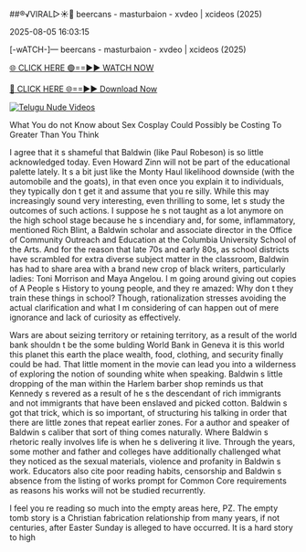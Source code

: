 ##®️√VIRAL▷☀️👄    beercans - masturbaion - xvdeo &#124; xcideos (2025)

2025-08-05 16:03:15



[-wATCH-]—    beercans - masturbaion - xvdeo &#124; xcideos (2025)

[🌐 CLICK HERE 🟢==►► WATCH NOW](https://www.youtucams.com/tracking/githubcom)

[🔴 CLICK HERE 🌐==►► Download Now](https://www.youtucams.com/tracking/githubcom)

[![Telugu Nude Videos](https://i.imgur.com/dJHk4Zq.gif)](https://www.youtucams.com/tracking/githubcom)



What You do not Know about Sex Cosplay Could Possibly be Costing To Greater Than You Think

I agree that it s shameful that Baldwin (like Paul Robeson) is so little acknowledged today. Even Howard Zinn will not be part of the educational palette lately. It s a bit just like the Monty Haul likelihood downside (with the automobile and the goats), in that even once you explain it to individuals, they typically don t get it and assume that you re silly. While this may increasingly sound very interesting, even thrilling to some, let s study the outcomes of such actions.  I suppose he s not taught as a lot anymore on the high school stage because he s incendiary and, for some, inflammatory,  mentioned Rich Blint, a Baldwin scholar and associate director in the Office of Community Outreach and Education at the Columbia University School of the Arts. And for the reason that late  70s and early  80s, as school districts have scrambled for extra diverse subject matter in the classroom, Baldwin has had to share area with a brand new crop of black writers, particularly ladies: Toni Morrison and Maya Angelou. I m going around giving out copies of A People s History to young people, and they re amazed:  Why don t they train these things in school? Though, rationalization stresses avoiding the actual clarification and what I m considering of can happen out of mere ignorance and lack of curiosity as effectively.

Wars are about seizing territory or retaining territory, as a result of the world bank shouldn t be the some bulding World Bank in Geneva it is this world this planet this earth the place wealth, food, clothing, and security finally could be had. That little moment in the movie can lead you into a wilderness of exploring the notion of  sounding white  when speaking. Baldwin s little dropping of  the man within the Harlem barber shop  reminds us that Kennedy s revered as a result of he s the descendant of rich immigrants and not  immigrants  that have been enslaved and picked cotton. Baldwin s got that trick, which is so important, of structuring his talking in order that there are little zones that repeat earlier zones. For a author and speaker of Baldwin s caliber that sort of thing comes naturally. Where Baldwin s rhetoric really involves life is when he s delivering it live. Through the years, some mother and father and colleges have additionally challenged what they noticed as the sexual materials, violence and profanity in Baldwin s work. Educators also cite poor reading habits, censorship and Baldwin s absence from the listing of works prompt for Common Core requirements as reasons his works will not be studied recurrently.

I feel you re reading so much into the empty areas here, PZ. The empty tomb story is a Christian fabrication relationship from many years, if not centuries, after Easter Sunday is alleged to have occurred. It is a hard story to high